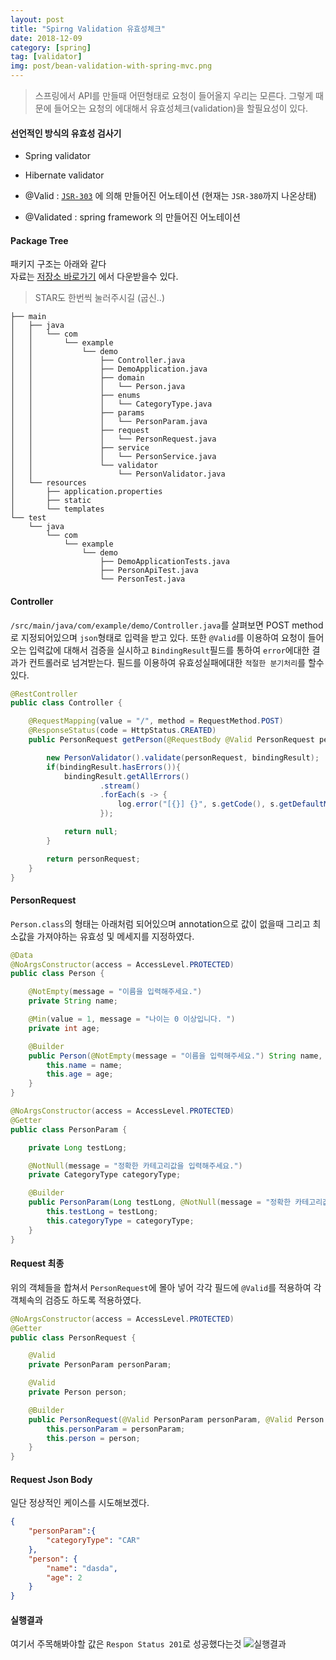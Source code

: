 ```yaml
---
layout: post
title: "Spirng Validation 유효성체크"
date: 2018-12-09
category: [spring]
tag: [validator]
img: post/bean-validation-with-spring-mvc.png
---
```


> 스프링에서 API를 만들때 어떤형태로 요청이 들어올지 우리는 모른다. 그렇게 때문에 들어오는 요청의 에대해서 유효성체크(validation)을 할필요성이 있다.

#### 선언적인 방식의 유효성 검사기
- Spring validator
- Hibernate validator

- @Valid : [`JSR-303`](https://beanvalidation.org/1.0/spec/) 에 의해 만들어진 어노테이션 (현재는 `JSR-380`까지 나온상태)
- @Validated : spring framework 의 만들어진 어노테이션

#### Package Tree
패키지 구조는 아래와 같다  
자료는 [저장소 바로가기](https://github.com/choi-hye-min/springValidatorTest) 에서 다운받을수 있다.

> STAR도 한번씩 눌러주시길 (굽신..)  

```
├── main
│   ├── java
│   │   └── com
│   │       └── example
│   │           └── demo
│   │               ├── Controller.java
│   │               ├── DemoApplication.java
│   │               ├── domain
│   │               │   └── Person.java
│   │               ├── enums
│   │               │   └── CategoryType.java
│   │               ├── params
│   │               │   └── PersonParam.java
│   │               ├── request
│   │               │   └── PersonRequest.java
│   │               ├── service
│   │               │   └── PersonService.java
│   │               └── validator
│   │                   └── PersonValidator.java
│   └── resources
│       ├── application.properties
│       ├── static
│       └── templates
└── test
    └── java
        └── com
            └── example
                └── demo
                    ├── DemoApplicationTests.java
                    ├── PersonApiTest.java
                    └── PersonTest.java
```
#### Controller
`/src/main/java/com/example/demo/Controller.java`를 살펴보면 POST method로 지정되어있으며 `json`형태로 입력을 받고 있다. 또한 `@Valid`를 이용하여 요청이 들어오는 입력값에 대해서 검증을 실시하고
`BindingResult`필드를 통하여 `error`에대한 결과가 컨트롤러로 넘겨받는다. 필드를 이용하여 유효성실패에대한 `적절한 분기처리`를 할수있다.  

~~~java
@RestController
public class Controller {

    @RequestMapping(value = "/", method = RequestMethod.POST)
    @ResponseStatus(code = HttpStatus.CREATED)
    public PersonRequest getPerson(@RequestBody @Valid PersonRequest personRequest, BindingResult bindingResult){

        new PersonValidator().validate(personRequest, bindingResult);
        if(bindingResult.hasErrors()){
            bindingResult.getAllErrors()
                    .stream()
                    .forEach(s -> {
                        log.error("[{}] {}", s.getCode(), s.getDefaultMessage());
                    });

            return null;
        }

        return personRequest;
    }
}
~~~

#### PersonRequest
`Person.class`의 형태는 아래처럼 되어있으며 annotation으로 값이 없을때 그리고 최소값을 가져야하는 유효성 및 메세지를 지정하였다.

~~~java
@Data
@NoArgsConstructor(access = AccessLevel.PROTECTED)
public class Person {

    @NotEmpty(message = "이름을 입력해주세요.")
    private String name;

    @Min(value = 1, message = "나이는 0 이상입니다. ")
    private int age;

    @Builder
    public Person(@NotEmpty(message = "이름을 입력해주세요.") String name, @Min(value = 1, message = "나이는 0 이상입니다. ") int age) {
        this.name = name;
        this.age = age;
    }
}
~~~ 
```java
@NoArgsConstructor(access = AccessLevel.PROTECTED)
@Getter
public class PersonParam {

    private Long testLong;

    @NotNull(message = "정확한 카테고리값을 입력해주세요.")
    private CategoryType categoryType;

    @Builder
    public PersonParam(Long testLong, @NotNull(message = "정확한 카테고리값을 입력해주세요.") CategoryType categoryType) {
        this.testLong = testLong;
        this.categoryType = categoryType;
    }
}

```
#### Request 최종
위의 객체들을 합쳐서 `PersonRequest`에 몰아 넣어 각각 필드에 `@Valid`를 적용하여 각 객체속의 검증도 하도록 적용하였다.
```java
@NoArgsConstructor(access = AccessLevel.PROTECTED)
@Getter
public class PersonRequest {

    @Valid
    private PersonParam personParam;

    @Valid
    private Person person;

    @Builder
    public PersonRequest(@Valid PersonParam personParam, @Valid Person person) {
        this.personParam = personParam;
        this.person = person;
    }
}
```

#### Request Json Body
일단 정상적인 케이스를 시도해보겠다.
~~~json
{
	"personParam":{
		"categoryType": "CAR"
	},
	"person": {
		"name": "dasda",
		"age": 2
	}
}
~~~

#### 실행결과
여기서 주목해봐야할 값은 `Respon Status 201`로 성공했다는것
![실행결과](https://monosnap.com/image/UObjGz6m64EhPf6fiFMcNX1QOUubHH.png)